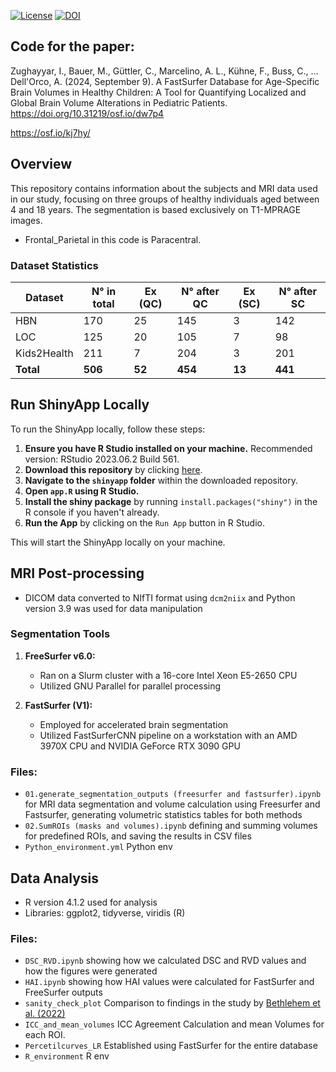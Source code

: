 [![License](https://img.shields.io/badge/License-MIT-blue.svg)](https://opensource.org/licenses/MIT)
[![DOI](https://zenodo.org/badge/DOI/10.5281/zenodo.12773962.svg)](https://doi.org/10.5281/zenodo.12773962)

## Code for the paper:

Zughayyar, I., Bauer, M., Güttler, C., Marcelino, A. L., Kühne, F., Buss, C., … Dell'Orco, A. (2024, September 9). A FastSurfer Database for Age-Specific Brain Volumes in Healthy Children: A Tool for Quantifying Localized and Global Brain Volume Alterations in Pediatric Patients. https://doi.org/10.31219/osf.io/dw7p4

https://osf.io/kj7hy/

## Overview

This repository contains information about the subjects and MRI data used in our study, focusing on three groups of healthy individuals aged between 4 and 18 years. The segmentation is based exclusively on T1-MPRAGE images.
* Frontal_Parietal in this code is Paracentral.

### Dataset Statistics

| Dataset      | N° in total | Ex (QC) | N° after QC | Ex (SC) | N° after SC |
|--------------|-------------|---------|-------------|---------|-------------|
| HBN          | 170         | 25      | 145         | 3       | 142         |
| LOC          | 125         | 20      | 105         | 7       | 98          |
| Kids2Health  | 211         | 7       | 204         | 3       | 201         |
| **Total**    | **506**     | **52**  | **454**     | **13**  | **441**     |

## Run ShinyApp Locally

To run the ShinyApp locally, follow these steps:

1. **Ensure you have R Studio installed on your machine.** Recommended version: RStudio 2023.06.2 Build 561.
2. **Download this repository** by clicking [here](https://github.com/ibrazug/kinderseg/archive/refs/heads/main.zip).
3. **Navigate to the `shinyapp` folder** within the downloaded repository.
4. **Open `app.R` using R Studio.**
5. **Install the shiny package** by running `install.packages("shiny")` in the R console if you haven't already.
6. **Run the App** by clicking on the `Run App` button in R Studio.

This will start the ShinyApp locally on your machine.



## MRI Post-processing
- DICOM data converted to NIfTI format using `dcm2niix` and  Python version 3.9 was used for data manipulation

### Segmentation Tools

1. **FreeSurfer v6.0:**
   - Ran on a Slurm cluster with a 16-core Intel Xeon E5-2650 CPU
   - Utilized GNU Parallel for parallel processing

2. **FastSurfer (V1):**
   - Employed for accelerated brain segmentation
   - Utilized FastSurferCNN pipeline on a workstation with an AMD 3970X CPU and NVIDIA GeForce RTX 3090 GPU

### Files:
- `01.generate_segmentation_outputs (freesurfer and fastsurfer).ipynb`  for MRI data segmentation and volume calculation using Freesurfer and Fastsurfer, generating volumetric statistics tables for both methods
- `02.SumROIs (masks and volumes).ipynb` defining and summing volumes for predefined ROIs, and saving the results in CSV files
- `Python_environment.yml` Python env


## Data Analysis

- R version 4.1.2  used for analysis
- Libraries: ggplot2, tidyverse, viridis (R)

### Files:
- `DSC_RVD.ipynb` showing how we calculated DSC and RVD values and how the figures were generated  
- `HAI.ipynb`  showing how HAI values were calculated for FastSurfer and FreeSurfer outputs
- `sanity_check_plot` Comparison to findings in the study by [Bethlehem et al. (2022)](https://github.com/brainchart/Lifespan)
- `ICC_and_mean_volumes` ICC Agreement Calculation and mean Volumes for each ROI.
- `Percetilcurves_LR` Established using FastSurfer for the entire database
- `R_environment` R env








